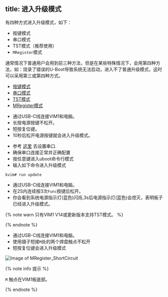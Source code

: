 title: 进入升级模式
---

有四种方式进入升级模式，如下：

* 按键模式
* 串口模式
* TST模式（推荐使用）
* `MRegister`模式

通常情况下普通用户会用到前三种方法，但是在某些特殊情况下，会用第四种方法，如：烧录了错误的U-Boot导致系统无法启动，进入不了普通升级模式，这时可以采用第三或第四种方式。

<ul class="nav nav-tabs" id="myTab" role="tablist">
  <li class="nav-item" role="presentation">
    <a class="nav-link active" id="keys-tab" data-toggle="tab" href="#keys" role="tab" aria-controls="keys" aria-selected="true">按键模式</a>
  </li>
  <li class="nav-item" role="presentation">
    <a class="nav-link" id="serial-tab" data-toggle="tab" href="#serial" role="tab" aria-controls="serial" aria-selected="false">串口模式</a>
  </li>
  <li class="nav-item" role="presentation">
    <a class="nav-link" id="tst-tab" data-toggle="tab" href="#tst" role="tab" aria-controls="tst" aria-selected="false">TST模式</a>
  </li>
  <li class="nav-item" role="presentation">
    <a class="nav-link" id="mregister-tab" data-toggle="tab" href="#mregister" role="tab" aria-controls="mregister" aria-selected="false">MRegister模式</a>
  </li>
</ul>
<div class="tab-content" id="myTabContent">
<div class="tab-pane fade show active" id="keys" role="tabpanel" aria-labelledby="keys-tab">

* 通过USB-C线连接VIM1和电脑。
* 长按电源按键不松开。
* 短按复位键。
* 10秒后松开电源按键就会进入升级模式。

</div>
<div class="tab-pane fade" id="serial" role="tabpanel" aria-labelledby="serial-tab">

* 参考 [这里](/linux/zh-cn/vim1/SetupSerialTool.html) 去设置串口.
* 确保串口连接正常并正确配置
* 按任意键进入uboot命令行模式
* 输入如下命令进入升级模式

```
kvim# run update
```

</div>
<div class="tab-pane fade" id="tst" role="tabpanel" aria-labelledby="tst-tab">

* 通过USB-C线连接VIM1和电脑。
* 在2S内连续按3次`Func`按键后松开。
* 你会看到系统电源指示灯(蓝色)闪烁,3s后电源指示灯(蓝色)会熄灭，表明板子已经进入升级模式。

{% note warn 只有VIM1 V14或更新版本支持TST模式。 %}

{% endnote %}

</div>
<div class="tab-pane fade" id="mregister" role="tabpanel" aria-labelledby="mregister-tab">

* 通过USB-C线连接VIM1和电脑。
* 使用镊子短接`M`处的两个焊盘触点不松开
* 短按复位键会进入升级模式

![Image of MRegister_ShortCircuit](/linux/images/vim1/MRegister_ShortCircuit.png)

{% note info 提示 %}

`M` 触点在VIM1板底部。

{% endnote %}

</div>
</div> 

